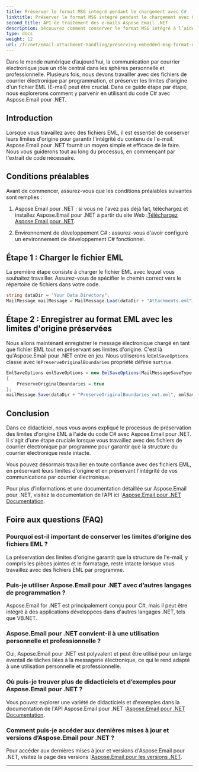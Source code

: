 ```yaml
---
title: Préserver le format MSG intégré pendant le chargement avec C#
linktitle: Préserver le format MSG intégré pendant le chargement avec C#
second_title: API de traitement des e-mails Aspose.Email .NET
description: Découvrez comment conserver le format MSG intégré à l’aide d’Aspose.Email pour .NET. Guide étape par étape avec le code source.
type: docs
weight: 12
url: /fr/net/email-attachment-handling/preserving-embedded-msg-format-during-load-with-csharp/
---
```


Dans le monde numérique d’aujourd’hui, la communication par courrier électronique joue un rôle central dans les sphères personnelle et professionnelle. Plusieurs fois, nous devons travailler avec des fichiers de courrier électronique par programmation, et préserver les limites d'origine d'un fichier EML (E-mail) peut être crucial. Dans ce guide étape par étape, nous explorerons comment y parvenir en utilisant du code C# avec Aspose.Email pour .NET.

## Introduction

Lorsque vous travaillez avec des fichiers EML, il est essentiel de conserver leurs limites d'origine pour garantir l'intégrité du contenu de l'e-mail. Aspose.Email pour .NET fournit un moyen simple et efficace de le faire. Nous vous guiderons tout au long du processus, en commençant par l'extrait de code nécessaire.

## Conditions préalables

Avant de commencer, assurez-vous que les conditions préalables suivantes sont remplies :

1.  Aspose.Email pour .NET : si vous ne l'avez pas déjà fait, téléchargez et installez Aspose.Email pour .NET à partir du site Web :[Téléchargez Aspose.Email pour .NET](https://releases.aspose.com/email/net/).

2. Environnement de développement C# : assurez-vous d'avoir configuré un environnement de développement C# fonctionnel.

## Étape 1 : Charger le fichier EML

La première étape consiste à charger le fichier EML avec lequel vous souhaitez travailler. Assurez-vous de spécifier le chemin correct vers le répertoire de fichiers dans votre code.

```csharp
string dataDir = "Your Data Directory";
MailMessage mailMessage = MailMessage.Load(dataDir + "Attachments.eml");
```

## Étape 2 : Enregistrer au format EML avec les limites d'origine préservées

 Nous allons maintenant enregistrer le message électronique chargé en tant que fichier EML tout en préservant ses limites d'origine. C'est là qu'Aspose.Email pour .NET entre en jeu. Nous utiliserons le`EmlSaveOptions` classe avec le`PreserveOriginalBoundaries` propriété définie sur`true`.

```csharp
EmlSaveOptions emlSaveOptions = new EmlSaveOptions(MailMessageSaveType.EmlFormat)
{
    PreserveOriginalBoundaries = true
};
mailMessage.Save(dataDir + "PreserveOriginalBoundaries_out.eml", emlSaveOptions);
```

## Conclusion

Dans ce didacticiel, nous vous avons expliqué le processus de préservation des limites d'origine EML à l'aide du code C# avec Aspose.Email pour .NET. Il s'agit d'une étape cruciale lorsque vous travaillez avec des fichiers de courrier électronique par programme pour garantir que la structure du courrier électronique reste intacte.

Vous pouvez désormais travailler en toute confiance avec des fichiers EML, en préservant leurs limites d'origine et en préservant l'intégrité de vos communications par courrier électronique.

 Pour plus d’informations et une documentation détaillée sur Aspose.Email pour .NET, visitez la documentation de l’API ici :[Aspose.Email pour .NET Documentation](https://reference.aspose.com/email/net/).

## Foire aux questions (FAQ)

### Pourquoi est-il important de conserver les limites d’origine des fichiers EML ?
   
La préservation des limites d'origine garantit que la structure de l'e-mail, y compris les pièces jointes et le formatage, reste intacte lorsque vous travaillez avec des fichiers EML par programme.

### Puis-je utiliser Aspose.Email pour .NET avec d’autres langages de programmation ?

Aspose.Email for .NET est principalement conçu pour C#, mais il peut être intégré à des applications développées dans d'autres langages .NET, tels que VB.NET.

### Aspose.Email pour .NET convient-il à une utilisation personnelle et professionnelle ?

Oui, Aspose.Email pour .NET est polyvalent et peut être utilisé pour un large éventail de tâches liées à la messagerie électronique, ce qui le rend adapté à une utilisation personnelle et professionnelle.

### Où puis-je trouver plus de didacticiels et d’exemples pour Aspose.Email pour .NET ?

 Vous pouvez explorer une variété de didacticiels et d'exemples dans la documentation de l'API Aspose.Email pour .NET :[Aspose.Email pour .NET Documentation](https://reference.aspose.com/email/net/).

### Comment puis-je accéder aux dernières mises à jour et versions d’Aspose.Email pour .NET ?

 Pour accéder aux dernières mises à jour et versions d'Aspose.Email pour .NET, visitez la page des versions :[Aspose.Email pour les versions .NET](https://releases.aspose.com/email/net/).

---